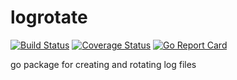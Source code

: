 # logrotate

[![Build Status](https://travis-ci.org/immortal/logrotate.svg?branch=develop)](https://travis-ci.org/immortal/logrotate)
[![Coverage Status](https://coveralls.io/repos/github/immortal/logrotate/badge.svg?branch=develop)](https://coveralls.io/github/immortal/logrotate?branch=develop)
[![Go Report Card](https://goreportcard.com/badge/github.com/immortal/logrotate)](https://goreportcard.com/report/github.com/immortal/logrotate)

go package for creating and rotating log files
